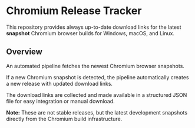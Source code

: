 # Chromium Release Tracker

This repository provides always up-to-date download links for the latest **snapshot** Chromium browser builds for Windows, macOS, and Linux.

## Overview

An automated pipeline fetches the newest Chromium browser snapshots.

If a new Chromium snapshot is detected, the pipeline automatically creates a new release with updated download links.

The download links are collected and made available in a structured JSON file for easy integration or manual download.

**Note:** These are not stable releases, but the latest development snapshots directly from the Chromium build infrastructure.